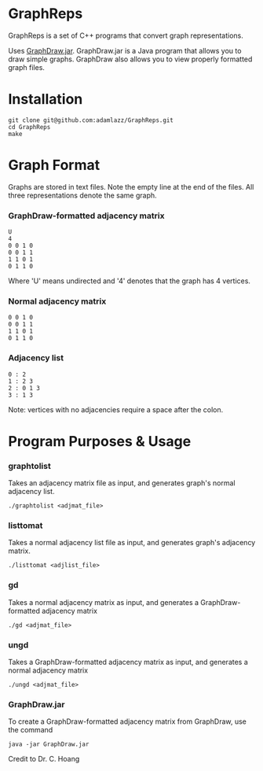 # GraphReps
GraphReps is a set of C++ programs that convert graph representations.

Uses [GraphDraw.jar](http://multires.caltech.edu/~keenan/GraphDraw/index.html). GraphDraw.jar is a Java program that allows you to draw simple graphs. GraphDraw also allows you to view properly formatted graph files.

# Installation

```
git clone git@github.com:adamlazz/GraphReps.git
cd GraphReps
make
```

# Graph Format
Graphs are stored in text files. Note the empty line at the end of the files. All three representations denote the same graph.

### GraphDraw-formatted adjacency matrix

```
U
4
0 0 1 0
0 0 1 1
1 1 0 1
0 1 1 0

```

Where 'U' means undirected and '4' denotes that the graph has 4 vertices.

### Normal adjacency matrix

```
0 0 1 0
0 0 1 1
1 1 0 1
0 1 1 0

```

### Adjacency list

```
0 : 2
1 : 2 3
2 : 0 1 3
3 : 1 3

```

Note: vertices with no adjacencies require a space after the colon.

# Program Purposes & Usage
### graphtolist
Takes an adjacency matrix file as input, and generates graph's normal adjacency list.

```
./graphtolist <adjmat_file>
```

### listtomat
Takes a normal adjacency list file as input, and generates graph's adjacency matrix.

```
./listtomat <adjlist_file>
```

### gd
Takes a normal adjacency matrix as input, and generates a GraphDraw-formatted adjacency matrix

```
./gd <adjmat_file>
```

### ungd
Takes a GraphDraw-formatted adjacency matrix as input, and generates a normal adjacency matrix

```
./ungd <adjmat_file>
```

### GraphDraw.jar
To create a GraphDraw-formatted adjacency matrix from GraphDraw, use the command

```
java -jar GraphDraw.jar
```

Credit to Dr. C. Hoang